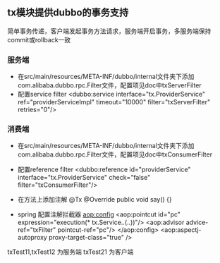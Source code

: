 
## tx模块提供dubbo的事务支持
简单事务传递，客户端发起事务方法请求，服务端开启事务，多服务端保持commit或rollback一致
### 服务端
- 在src/main/resources/META-INF/dubbo/internal文件夹下添加
com.alibaba.dubbo.rpc.Filter文件，配置项见doc中txServerFilter
- 配置service filter
<dubbo:service  interface="tx.ProviderService" ref="providerServiceImpl" timeout="10000"  filter="txServerFilter" retries="0"/>

### 消费端

- 在src/main/resources/META-INF/dubbo/internal文件夹下添加
com.alibaba.dubbo.rpc.Filter文件，配置项见doc中txConsumerFilter

- 配置reference filter
<dubbo:reference id="providerService" interface="tx.ProviderService" check="false" filter="txConsumerFilter"/>

- 在方法上添加注解
    @Tx
    @Override
    public void say() {}

- spring 配置注解拦截器
    <bean id="txFilter" class="tx.TxFilter" />
    <aop:config>
        <aop:pointcut id="pc" expression="execution(* tx.Service.*.*(..))"/>
        <aop:advisor advice-ref="txFilter" pointcut-ref="pc"/>
    </aop:config>
    <aop:aspectj-autoproxy proxy-target-class="true"  />

txTest11,txTest12 为服务端
txTest21 为客户端